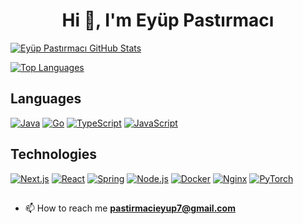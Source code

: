 # <div align="center">**Hi 👋, I'm Eyüp Pastırmacı**</div>

[![Eyüp Pastırmacı GitHub Stats](https://github-readme-stats.vercel.app/api?username=eyuppastirmaci&show_icons=true&theme=graywhite)](https://github.com/eyuppastirmaci)

[![Top Languages](https://github-readme-stats.vercel.app/api/top-langs/?username=eyuppastirmaci&layout=compact&hide_border=false&theme=graywhite)](https://github.com/eyuppastirmaci)

## **Languages**

<p>
  
[![Java](https://img.shields.io/badge/Java-ED8B00?style=for-the-badge&logo=openjdk&logoColor=white)](https://www.java.com/en/)
[![Go](https://img.shields.io/badge/Go-00ADD8?style=for-the-badge&logo=go&logoColor=white)](https://go.dev/)
[![TypeScript](https://img.shields.io/badge/typescript-%23007ACC.svg?style=for-the-badge&logo=typescript&logoColor=white)](https://www.typescriptlang.org/)
[![JavaScript](https://img.shields.io/badge/JavaScript-F7DF1E?style=for-the-badge&logo=javascript&logoColor=black)](https://www.javascript.com/)
</p>

## **Technologies**
<p>
  
[![Next.js](https://img.shields.io/badge/Next-black?style=for-the-badge&logo=next.js&logoColor=white)](https://nextjs.org/)
[![React](https://img.shields.io/badge/react-%2320232a.svg?style=for-the-badge&logo=react&logoColor=%2361DAFB)](https://react.dev/)
[![Spring](https://img.shields.io/badge/spring-%236DB33F.svg?style=for-the-badge&logo=spring&logoColor=white)](https://spring.io/)
[![Node.js](https://img.shields.io/badge/node.js-6DA55F?style=for-the-badge&logo=node.js&logoColor=white)](https://nodejs.org/en/)
[![Docker](https://img.shields.io/badge/Docker-2CA5E0?style=for-the-badge&logo=docker&logoColor=white)](https://www.docker.com/)
[![Nginx](https://img.shields.io/badge/nginx-%23009639.svg?style=for-the-badge&logo=nginx&logoColor=white)](https://www.nginx.com/)
[![PyTorch](https://img.shields.io/badge/PyTorch-%23EE4C2C.svg?style=for-the-badge&logo=PyTorch&logoColor=white)](https://pytorch.org/)
</p>

##
- 📫 How to reach me **pastirmacieyup7@gmail.com**
